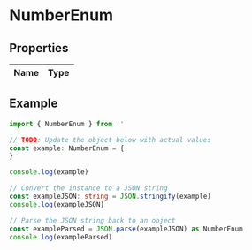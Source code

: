
# NumberEnum


## Properties

Name | Type
------------ | -------------

## Example

```typescript
import { NumberEnum } from ''

// TODO: Update the object below with actual values
const example: NumberEnum = {
}

console.log(example)

// Convert the instance to a JSON string
const exampleJSON: string = JSON.stringify(example)
console.log(exampleJSON)

// Parse the JSON string back to an object
const exampleParsed = JSON.parse(exampleJSON) as NumberEnum
console.log(exampleParsed)
```


